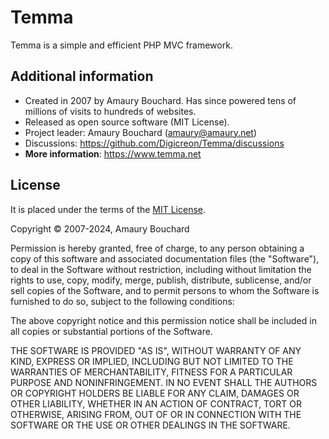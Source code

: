 Temma
=====
Temma is a simple and efficient PHP MVC framework.

Additional information
----------------------
* Created in 2007 by Amaury Bouchard. Has since powered tens of millions of visits to hundreds of websites.
* Released as open source software (MIT License).
* Project leader: Amaury Bouchard (amaury@amaury.net)
* Discussions: https://github.com/Digicreon/Temma/discussions
* **More information**: https://www.temma.net

License
-------
It is placed under the terms of the [MIT License](http://www.opensource.org/licenses/mit-license.php).

Copyright © 2007-2024, Amaury Bouchard

Permission is hereby granted, free of charge, to any person obtaining a copy of this software and associated documentation files (the "Software"), to deal in the Software without restriction, including without limitation the rights to use, copy, modify, merge, publish, distribute, sublicense, and/or sell copies of the Software, and to permit persons to whom the Software is furnished to do so, subject to the following conditions:

The above copyright notice and this permission notice shall be included in all copies or substantial portions of the Software.

THE SOFTWARE IS PROVIDED "AS IS", WITHOUT WARRANTY OF ANY KIND, EXPRESS OR IMPLIED, INCLUDING BUT NOT LIMITED TO THE WARRANTIES OF MERCHANTABILITY, FITNESS FOR A PARTICULAR PURPOSE AND NONINFRINGEMENT. IN NO EVENT SHALL THE AUTHORS OR COPYRIGHT HOLDERS BE LIABLE FOR ANY CLAIM, DAMAGES OR OTHER LIABILITY, WHETHER IN AN ACTION OF CONTRACT, TORT OR OTHERWISE, ARISING FROM, OUT OF OR IN CONNECTION WITH THE SOFTWARE OR THE USE OR OTHER DEALINGS IN THE SOFTWARE.

